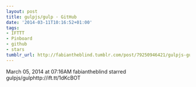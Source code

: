 ```yaml
---
layout: post
title: gulpjs/gulp · GitHub
date: '2014-03-11T10:16:52+01:00'
tags:
- IFTTT
- Pinboard
- github
- stars
tumblr_url: http://fabiantheblind.tumblr.com/post/79250946421/gulpjs-gulp-github
---
```

March 05, 2014 at 07:16AM
fabiantheblind starred gulpjs/gulphttp://ift.tt/1dKcBOT
